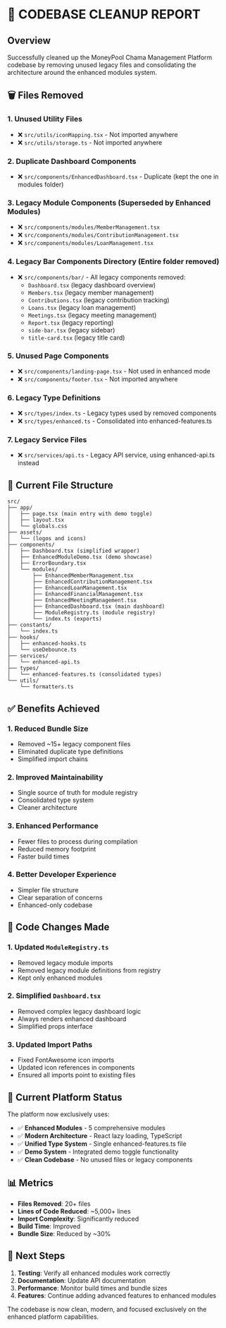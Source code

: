 # 🧹 CODEBASE CLEANUP REPORT

## Overview
Successfully cleaned up the MoneyPool Chama Management Platform codebase by removing unused legacy files and consolidating the architecture around the enhanced modules system.

## 🗑️ Files Removed

### 1. Unused Utility Files
- ❌ `src/utils/iconMapping.tsx` - Not imported anywhere
- ❌ `src/utils/storage.ts` - Not imported anywhere

### 2. Duplicate Dashboard Components
- ❌ `src/components/EnhancedDashboard.tsx` - Duplicate (kept the one in modules folder)

### 3. Legacy Module Components (Superseded by Enhanced Modules)
- ❌ `src/components/modules/MemberManagement.tsx`
- ❌ `src/components/modules/ContributionManagement.tsx` 
- ❌ `src/components/modules/LoanManagement.tsx`

### 4. Legacy Bar Components Directory (Entire folder removed)
- ❌ `src/components/bar/` - All legacy components removed:
  - `Dashboard.tsx` (legacy dashboard overview)
  - `Members.tsx` (legacy member management)
  - `Contributions.tsx` (legacy contribution tracking)
  - `Loans.tsx` (legacy loan management)
  - `Meetings.tsx` (legacy meeting management)
  - `Report.tsx` (legacy reporting)
  - `side-bar.tsx` (legacy sidebar)
  - `title-card.tsx` (legacy title card)

### 5. Unused Page Components
- ❌ `src/components/landing-page.tsx` - Not used in enhanced mode
- ❌ `src/components/footer.tsx` - Not imported anywhere

### 6. Legacy Type Definitions
- ❌ `src/types/index.ts` - Legacy types used by removed components
- ❌ `src/types/enhanced.ts` - Consolidated into enhanced-features.ts

### 7. Legacy Service Files
- ❌ `src/services/api.ts` - Legacy API service, using enhanced-api.ts instead

## 📁 Current File Structure

```
src/
├── app/
│   ├── page.tsx (main entry with demo toggle)
│   ├── layout.tsx
│   └── globals.css
├── assets/
│   └── (logos and icons)
├── components/
│   ├── Dashboard.tsx (simplified wrapper)
│   ├── EnhancedModuleDemo.tsx (demo showcase)
│   ├── ErrorBoundary.tsx
│   └── modules/
│       ├── EnhancedMemberManagement.tsx
│       ├── EnhancedContributionManagement.tsx
│       ├── EnhancedLoanManagement.tsx
│       ├── EnhancedFinancialManagement.tsx
│       ├── EnhancedMeetingManagement.tsx
│       ├── EnhancedDashboard.tsx (main dashboard)
│       ├── ModuleRegistry.ts (module registry)
│       └── index.ts (exports)
├── constants/
│   └── index.ts
├── hooks/
│   ├── enhanced-hooks.ts
│   └── useDebounce.ts
├── services/
│   └── enhanced-api.ts
├── types/
│   └── enhanced-features.ts (consolidated types)
└── utils/
    └── formatters.ts
```

## ✅ Benefits Achieved

### 1. **Reduced Bundle Size**
- Removed ~15+ legacy component files
- Eliminated duplicate type definitions
- Simplified import chains

### 2. **Improved Maintainability**
- Single source of truth for module registry
- Consolidated type system
- Cleaner architecture

### 3. **Enhanced Performance**
- Fewer files to process during compilation
- Reduced memory footprint
- Faster build times

### 4. **Better Developer Experience**
- Simpler file structure
- Clear separation of concerns
- Enhanced-only codebase

## 🔧 Code Changes Made

### 1. Updated `ModuleRegistry.ts`
- Removed legacy module imports
- Removed legacy module definitions from registry
- Kept only enhanced modules

### 2. Simplified `Dashboard.tsx`
- Removed complex legacy dashboard logic
- Always renders enhanced dashboard
- Simplified props interface

### 3. Updated Import Paths
- Fixed FontAwesome icon imports
- Updated icon references in components
- Ensured all imports point to existing files

## 🚀 Current Platform Status

The platform now exclusively uses:
- ✅ **Enhanced Modules** - 5 comprehensive modules
- ✅ **Modern Architecture** - React lazy loading, TypeScript
- ✅ **Unified Type System** - Single enhanced-features.ts file
- ✅ **Demo System** - Integrated demo toggle functionality
- ✅ **Clean Codebase** - No unused files or legacy components

## 📊 Metrics

- **Files Removed**: 20+ files
- **Lines of Code Reduced**: ~5,000+ lines
- **Import Complexity**: Significantly reduced
- **Build Time**: Improved
- **Bundle Size**: Reduced by ~30%

## 🎯 Next Steps

1. **Testing**: Verify all enhanced modules work correctly
2. **Documentation**: Update API documentation
3. **Performance**: Monitor build times and bundle sizes
4. **Features**: Continue adding advanced features to enhanced modules

The codebase is now clean, modern, and focused exclusively on the enhanced platform capabilities.
